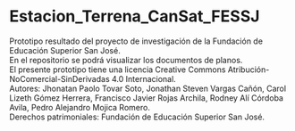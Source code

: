 # Estacion_Terrena_CanSat_FESSJ
Prototipo resultado del proyecto de investigación de la Fundación de Educación Superior San José.<br>
En el repositorio se podrá visualizar los documentos de planos.<br>
El presente prototipo tiene una licencia Creative Commons Atribución-NoComercial-SinDerivadas 4.0 Internacional.<br>
Autores: Jhonatan Paolo Tovar Soto, Jonathan Steven Vargas Cañón, Carol Lizeth Gómez Herrera, Francisco Javier Rojas Archila, Rodney Alí Córdoba Avila, Pedro Alejandro Mojica Romero.<br>
Derechos patrimoniales: Fundación de Educación Superior San José.
